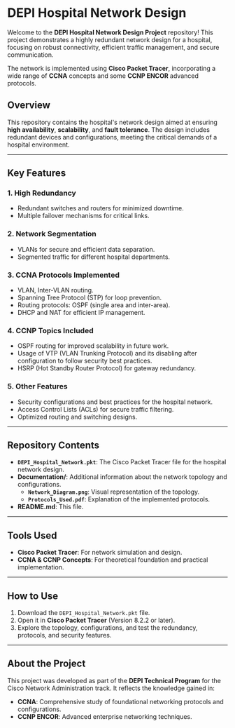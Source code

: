 # DEPI Hospital Network Design

Welcome to the **DEPI Hospital Network Design Project** repository! This project demonstrates a highly redundant network design for a hospital, focusing on robust connectivity, efficient traffic management, and secure communication. 

The network is implemented using **Cisco Packet Tracer**, incorporating a wide range of **CCNA** concepts and some **CCNP ENCOR** advanced protocols.

## Overview

This repository contains the hospital's network design aimed at ensuring **high availability**, **scalability**, and **fault tolerance**. The design includes redundant devices and configurations, meeting the critical demands of a hospital environment.

---

## Key Features

### 1. **High Redundancy**
- Redundant switches and routers for minimized downtime.
- Multiple failover mechanisms for critical links.

### 2. **Network Segmentation**
- VLANs for secure and efficient data separation.
- Segmented traffic for different hospital departments.

### 3. **CCNA Protocols Implemented**
- VLAN, Inter-VLAN routing.
- Spanning Tree Protocol (STP) for loop prevention.
- Routing protocols: OSPF (single area and inter-area).
- DHCP and NAT for efficient IP management.

### 4. **CCNP Topics Included**
- OSPF routing for improved scalability in future work.
- Usage of VTP (VLAN Trunking Protocol) and its disabling after configuration to follow security best practices.
- HSRP (Hot Standby Router Protocol) for gateway redundancy.

### 5. **Other Features**
- Security configurations and best practices for the hospital network.
- Access Control Lists (ACLs) for secure traffic filtering.
- Optimized routing and switching designs.

---

## Repository Contents

- **`DEPI_Hospital_Network.pkt`**: The Cisco Packet Tracer file for the hospital network design.
- **Documentation/**: Additional information about the network topology and configurations.
  - **`Network_Diagram.png`**: Visual representation of the topology.
  - **`Protocols_Used.pdf`**: Explanation of the implemented protocols.
- **README.md**: This file.

---

## Tools Used

- **Cisco Packet Tracer**: For network simulation and design.
- **CCNA & CCNP Concepts**: For theoretical foundation and practical implementation.

---

## How to Use

1. Download the `DEPI_Hospital_Network.pkt` file.
2. Open it in **Cisco Packet Tracer** (Version 8.2.2 or later).
3. Explore the topology, configurations, and test the redundancy, protocols, and security features.

---

## About the Project

This project was developed as part of the **DEPI Technical Program** for the Cisco Network Administration track. It reflects the knowledge gained in:
- **CCNA**: Comprehensive study of foundational networking protocols and configurations.
- **CCNP ENCOR**: Advanced enterprise networking techniques.
